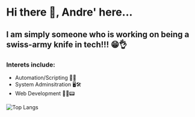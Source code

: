 # Hi there 👋,  Andre' here...

## I am simply someone who is working on being a swiss-army knife in tech!!! 😁👌

### Interets include:
- Automation/Scripting  🤖🚀
- System Adminsitration 🖥️🛠️
- Web Development 👨‍💻📟


![Top Langs](https://github-readme-stats-red-kappa-82.vercel.app/api/top-langs/?username=andre-east&layout=compact&theme=github_dark_dimmed&langs_count=15&size_weight=0.5&count_weight=0.5)


 <!-- [![Top Langs](https://github-readme-stats-red-kappa-82.vercel.app/api/top-langs/?username=andre-east&theme=github_dark_dimmed&langs_count=8)](https://github.com/andre-east/github-readme-stats)  -->
<!-- ![Top Langs](https://github-readme-stats-red-kappa-82.vercel.app/api/top-langs/?username=andre-east&hide_progress=true&theme=github_dark_dimmed&langs_count=8) -->
